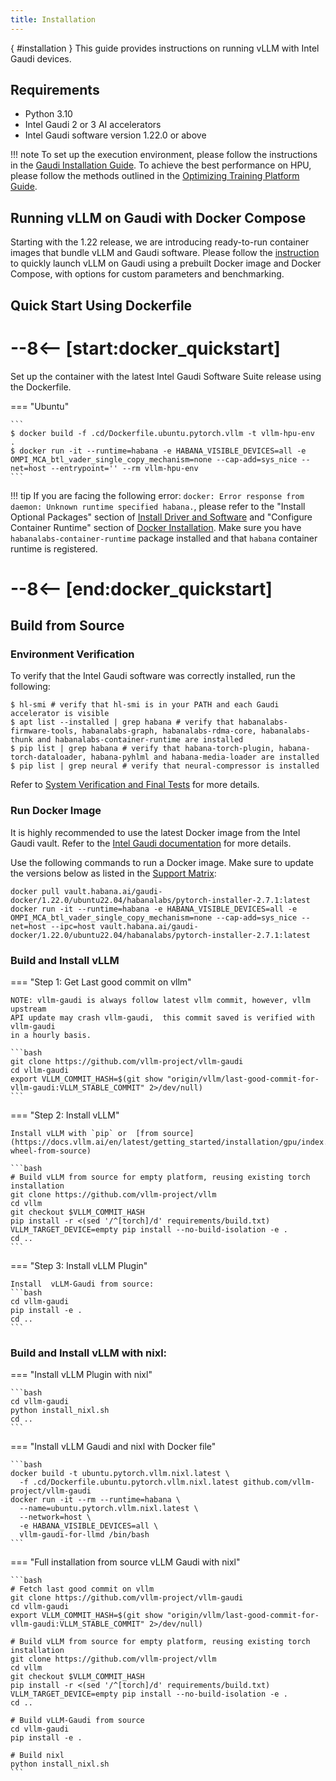 ```yaml
---
title: Installation
---
```

[](){ #installation }
This guide provides instructions on running vLLM with Intel Gaudi devices.

## Requirements

- Python 3.10
- Intel Gaudi 2 or 3 AI accelerators
- Intel Gaudi software version 1.22.0 or above

!!! note
    To set up the execution environment, please follow the instructions in the [Gaudi Installation Guide](https://docs.habana.ai/en/latest/Installation_Guide/index.html).
    To achieve the best performance on HPU, please follow the methods outlined in the
    [Optimizing Training Platform Guide](https://docs.habana.ai/en/latest/PyTorch/Model_Optimization_PyTorch/Optimization_in_Training_Platform.html).

## Running vLLM on Gaudi with Docker Compose
Starting with the 1.22 release, we are introducing ready-to-run container images that bundle vLLM and Gaudi software. Please follow the [instruction](https://github.com/vllm-project/vllm-gaudi/tree/main/.cd) to quickly launch vLLM on Gaudi using a prebuilt Docker image and Docker Compose, with options for custom parameters and benchmarking.

## Quick Start Using Dockerfile
# --8<-- [start:docker_quickstart]
Set up the container with the latest Intel Gaudi Software Suite release using the Dockerfile.

=== "Ubuntu"

    ```
    $ docker build -f .cd/Dockerfile.ubuntu.pytorch.vllm -t vllm-hpu-env  .
    $ docker run -it --runtime=habana -e HABANA_VISIBLE_DEVICES=all -e OMPI_MCA_btl_vader_single_copy_mechanism=none --cap-add=sys_nice --net=host --entrypoint='' --rm vllm-hpu-env
    ```

!!! tip
    If you are facing the following error: `docker: Error response from daemon: Unknown runtime specified habana.`, please refer to the "Install Optional Packages" section
    of [Install Driver and Software](https://docs.habana.ai/en/latest/Installation_Guide/Driver_Installation.html#install-driver-and-software) and "Configure Container
    Runtime" section of [Docker Installation](https://docs.habana.ai/en/latest/Installation_Guide/Installation_Methods/Docker_Installation.html#configure-container-runtime).
    Make sure you have ``habanalabs-container-runtime`` package installed and that ``habana`` container runtime is registered.
# --8<-- [end:docker_quickstart]

## Build from Source

### Environment Verification
To verify that the Intel Gaudi software was correctly installed, run the following:

    $ hl-smi # verify that hl-smi is in your PATH and each Gaudi accelerator is visible
    $ apt list --installed | grep habana # verify that habanalabs-firmware-tools, habanalabs-graph, habanalabs-rdma-core, habanalabs-thunk and habanalabs-container-runtime are installed
    $ pip list | grep habana # verify that habana-torch-plugin, habana-torch-dataloader, habana-pyhlml and habana-media-loader are installed
    $ pip list | grep neural # verify that neural-compressor is installed

Refer to [System Verification and Final Tests](https://docs.habana.ai/en/latest/Installation_Guide/System_Verification_and_Final_Tests.html) for more details.

### Run Docker Image

It is highly recommended to use the latest Docker image from the Intel Gaudi vault.
Refer to the [Intel Gaudi documentation](https://docs.habana.ai/en/latest/Installation_Guide/Bare_Metal_Fresh_OS.html#pull-prebuilt-containers) for more details.

Use the following commands to run a Docker image. Make sure to update the versions below as listed in the [Support Matrix](https://docs.habana.ai/en/latest/Support_Matrix/Support_Matrix.html):

    docker pull vault.habana.ai/gaudi-docker/1.22.0/ubuntu22.04/habanalabs/pytorch-installer-2.7.1:latest
    docker run -it --runtime=habana -e HABANA_VISIBLE_DEVICES=all -e OMPI_MCA_btl_vader_single_copy_mechanism=none --cap-add=sys_nice --net=host --ipc=host vault.habana.ai/gaudi-docker/1.22.0/ubuntu22.04/habanalabs/pytorch-installer-2.7.1:latest

### Build and Install vLLM

=== "Step 1: Get Last good commit on vllm"

    NOTE: vllm-gaudi is always follow latest vllm commit, however, vllm upstream
    API update may crash vllm-gaudi,  this commit saved is verified with vllm-gaudi
    in a hourly basis.

    ```bash
    git clone https://github.com/vllm-project/vllm-gaudi
    cd vllm-gaudi
    export VLLM_COMMIT_HASH=$(git show "origin/vllm/last-good-commit-for-vllm-gaudi:VLLM_STABLE_COMMIT" 2>/dev/null)
    ```

=== "Step 2: Install vLLM"

    Install vLLM with `pip` or  [from source](https://docs.vllm.ai/en/latest/getting_started/installation/gpu/index.html#build-wheel-from-source)

    ```bash
    # Build vLLM from source for empty platform, reusing existing torch installation
    git clone https://github.com/vllm-project/vllm
    cd vllm
    git checkout $VLLM_COMMIT_HASH
    pip install -r <(sed '/^[torch]/d' requirements/build.txt)
    VLLM_TARGET_DEVICE=empty pip install --no-build-isolation -e .
    cd ..
    ```

=== "Step 3: Install vLLM Plugin"

    Install  vLLM-Gaudi from source:
    ```bash
    cd vllm-gaudi
    pip install -e .
    cd ..
    ```

### Build and Install vLLM with nixl:

=== "Install vLLM Plugin with nixl"

    ```bash
    cd vllm-gaudi
    python install_nixl.sh
    cd ..
    ```

=== "Install vLLM Gaudi and nixl with Docker file"

    ```bash
    docker build -t ubuntu.pytorch.vllm.nixl.latest \
      -f .cd/Dockerfile.ubuntu.pytorch.vllm.nixl.latest github.com/vllm-project/vllm-gaudi
    docker run -it --rm --runtime=habana \
      --name=ubuntu.pytorch.vllm.nixl.latest \
      --network=host \
      -e HABANA_VISIBLE_DEVICES=all \
      vllm-gaudi-for-llmd /bin/bash
    ```

=== "Full installation from source vLLM Gaudi with nixl"

    ```bash
    # Fetch last good commit on vllm
    git clone https://github.com/vllm-project/vllm-gaudi
    cd vllm-gaudi
    export VLLM_COMMIT_HASH=$(git show "origin/vllm/last-good-commit-for-vllm-gaudi:VLLM_STABLE_COMMIT" 2>/dev/null)
    
    # Build vLLM from source for empty platform, reusing existing torch installation
    git clone https://github.com/vllm-project/vllm
    cd vllm
    git checkout $VLLM_COMMIT_HASH
    pip install -r <(sed '/^[torch]/d' requirements/build.txt)
    VLLM_TARGET_DEVICE=empty pip install --no-build-isolation -e .
    cd ..
    
    # Build vLLM-Gaudi from source
    cd vllm-gaudi
    pip install -e .
    
    # Build nixl
    python install_nixl.sh
    ```
